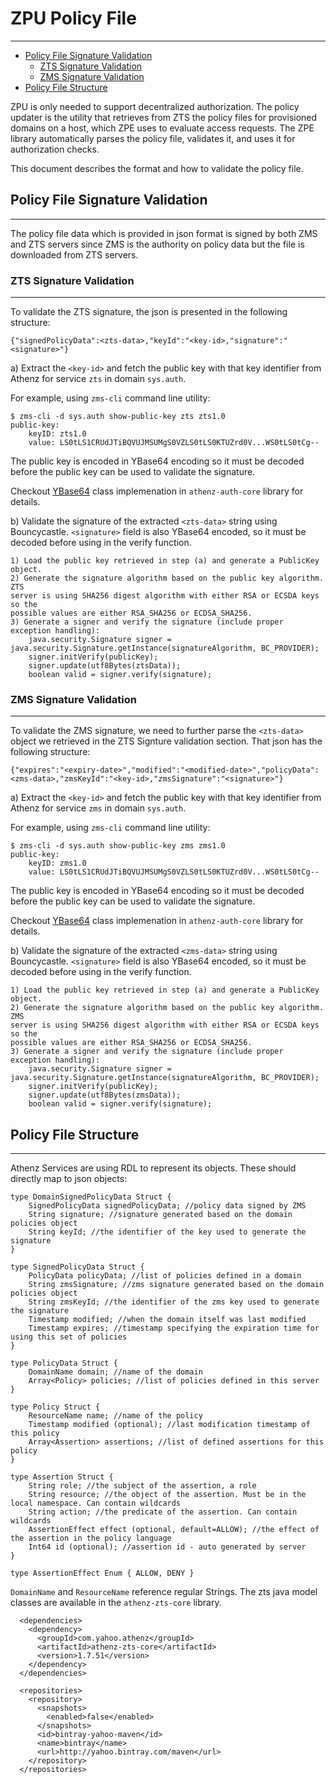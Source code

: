 # ZPU Policy File
-----------------

* [Policy File Signature Validation](#policy-file-signature-validation)
    * [ZTS Signature Validation](#zts-signature-validation)
    * [ZMS Signature Validation](#zms-signature-validation)
* [Policy File Structure](#policy-file-structure)


ZPU is only needed to support decentralized authorization.
The policy updater is the utility that retrieves from ZTS
the policy files for provisioned domains on a host, which ZPE uses to
evaluate access requests. The ZPE library automatically parses
the policy file, validates it, and uses it for authorization
checks.

This document describes the format and how to validate the policy
file.

## Policy File Signature Validation
--------------------------------------

The policy file data which is provided in json format is signed
by both ZMS and ZTS servers since ZMS is the authority on policy
data but the file is downloaded from ZTS servers.

### ZTS Signature Validation
----------------------------

To validate the ZTS signature, the json is presented in the
following structure:

`{"signedPolicyData":<zts-data>,"keyId":"<key-id>,"signature":"<signature>"}`

a) Extract the `<key-id>` and fetch the public key with that key identifier from
Athenz for service `zts` in domain `sys.auth`.

For example, using `zms-cli` command line utility:

```
$ zms-cli -d sys.auth show-public-key zts zts1.0
public-key:
    keyID: zts1.0
    value: LS0tLS1CRUdJTiBQVUJMSUMgS0VZLS0tLS0KTUZrd0V...WS0tLS0tCg--
```

The public key is encoded in YBase64 encoding so it must be decoded
before the public key can be used to validate the signature.

Checkout [YBase64](https://github.com/yahoo/athenz/blob/master/libs/java/auth_core/src/main/java/com/yahoo/athenz/auth/util/YBase64.java) class implemenation in `athenz-auth-core` library for details.

b) Validate the signature of the extracted `<zts-data>` string using Bouncycastle.
`<signature>` field is also YBase64 encoded, so it must be decoded before
using in the verify function.

    1) Load the public key retrieved in step (a) and generate a PublicKey object.
    2) Generate the signature algorithm based on the public key algorithm. ZTS
    server is using SHA256 digest algorithm with either RSA or ECSDA keys so the
    possible values are either RSA_SHA256 or ECDSA_SHA256.
    3) Generate a signer and verify the signature (include proper exception handling):
        java.security.Signature signer = java.security.Signature.getInstance(signatureAlgorithm, BC_PROVIDER);
        signer.initVerify(publicKey);
        signer.update(utf8Bytes(ztsData));
        boolean valid = signer.verify(signature);

### ZMS Signature Validation
----------------------------

To validate the ZMS signature, we need to further parse the `<zts-data>`
object we retrieved in the ZTS Signture validation section. That json has
the following structure:

`{"expires":"<expiry-date>","modified":"<modified-date>","policyData":<zms-data>,"zmsKeyId":"<key-id>,"zmsSignature":"<signature>"}`

a) Extract the `<key-id>` and fetch the public key with that key identifier from
Athenz for service `zms` in domain `sys.auth`.

For example, using `zms-cli` command line utility:

```
$ zms-cli -d sys.auth show-public-key zms zms1.0
public-key:
    keyID: zms1.0
    value: LS0tLS1CRUdJTiBQVUJMSUMgS0VZLS0tLS0KTUZrd0V...WS0tLS0tCg--
```

The public key is encoded in YBase64 encoding so it must be decoded
before the public key can be used to validate the signature.

Checkout [YBase64](https://github.com/yahoo/athenz/blob/master/libs/java/auth_core/src/main/java/com/yahoo/athenz/auth/util/YBase64.java) class implemenation in `athenz-auth-core` library for details.

b) Validate the signature of the extracted `<zms-data>` string using Bouncycastle.
`<signature>` field is also YBase64 encoded, so it must be decoded before
using in the verify function.

    1) Load the public key retrieved in step (a) and generate a PublicKey object.
    2) Generate the signature algorithm based on the public key algorithm. ZMS
    server is using SHA256 digest algorithm with either RSA or ECSDA keys so the
    possible values are either RSA_SHA256 or ECDSA_SHA256.
    3) Generate a signer and verify the signature (include proper exception handling):
        java.security.Signature signer = java.security.Signature.getInstance(signatureAlgorithm, BC_PROVIDER);
        signer.initVerify(publicKey);
        signer.update(utf8Bytes(zmsData));
        boolean valid = signer.verify(signature);

## Policy File Structure
------------------------

Athenz Services are using RDL to represent its objects. These should directly
map to json objects:

```
type DomainSignedPolicyData Struct {
    SignedPolicyData signedPolicyData; //policy data signed by ZMS
    String signature; //signature generated based on the domain policies object
    String keyId; //the identifier of the key used to generate the signature
}

type SignedPolicyData Struct {
    PolicyData policyData; //list of policies defined in a domain
    String zmsSignature; //zms signature generated based on the domain policies object
    String zmsKeyId; //the identifier of the zms key used to generate the signature
    Timestamp modified; //when the domain itself was last modified
    Timestamp expires; //timestamp specifying the expiration time for using this set of policies
}

type PolicyData Struct {
    DomainName domain; //name of the domain
    Array<Policy> policies; //list of policies defined in this server
}

type Policy Struct {
    ResourceName name; //name of the policy
    Timestamp modified (optional); //last modification timestamp of this policy
    Array<Assertion> assertions; //list of defined assertions for this policy
}

type Assertion Struct {
    String role; //the subject of the assertion, a role
    String resource; //the object of the assertion. Must be in the local namespace. Can contain wildcards
    String action; //the predicate of the assertion. Can contain wildcards
    AssertionEffect effect (optional, default=ALLOW); //the effect of the assertion in the policy language
    Int64 id (optional); //assertion id - auto generated by server
}

type AssertionEffect Enum { ALLOW, DENY }
```

`DomainName` and `ResourceName` reference regular Strings. The zts java model classes
are available in the `athenz-zts-core` library.

```
  <dependencies>
    <dependency>
      <groupId>com.yahoo.athenz</groupId>
      <artifactId>athenz-zts-core</artifactId>
      <version>1.7.51</version>
    </dependency>
  </dependencies>

  <repositories>
    <repository>
      <snapshots>
        <enabled>false</enabled>
      </snapshots>
      <id>bintray-yahoo-maven</id>
      <name>bintray</name>
      <url>http://yahoo.bintray.com/maven</url>
    </repository>
  </repositories>
```
